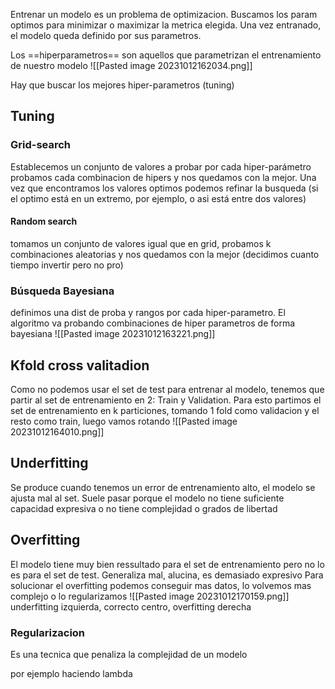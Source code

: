  Entrenar un modelo es un problema de optimizacion. Buscamos los param optimos para minimizar o maximizar la metrica elegida. Una vez entranado, el modelo queda definido por sus parametros.

Los ==hiperparametros== son aquellos que parametrizan el entrenamiento de nuestro modelo
![[Pasted image 20231012162034.png]]

Hay que buscar los mejores hiper-parametros (tuning)

## Tuning
### Grid-search
Establecemos un conjunto de valores a probar por cada hiper-parámetro
probamos cada combinacion de hipers y nos quedamos con la mejor. Una vez que encontramos los valores optimos podemos refinar la busqueda (si el optimo está en un extremo, por ejemplo, o asi está entre dos valores)

#### Random search
tomamos un conjunto de valores igual que en grid, probamos k combinaciones aleatorias y nos quedamos con la mejor (decidimos cuanto tiempo invertir pero no pro)

### Búsqueda Bayesiana

definimos una dist de proba y rangos por cada hiper-parametro. El algoritmo va probando combinaciones de hiper parametros de forma bayesiana
![[Pasted image 20231012163221.png]]

## Kfold cross valitadion
Como no podemos usar el set de test para entrenar al modelo, tenemos que partir al set de entrenamiento en 2: Train y Validation. Para esto partimos el set de entrenamiento en k particiones, tomando 1 fold como validacion y el resto como train, luego vamos rotando
![[Pasted image 20231012164010.png]]

## Underfitting
Se produce cuando tenemos un error de entrenamiento alto, el modelo se ajusta mal al set. Suele pasar porque el modelo no tiene suficiente capacidad expresiva o no tiene complejidad o grados de libertad

## Overfitting 
El modelo tiene muy bien ressultado para el set de entrenamiento pero no lo es para el set de test. Generaliza mal, alucina, es demasiado expresivo
Para solucionar el overfitting podemos conseguir mas datos, lo volvemos mas complejo o lo regularizamos
![[Pasted image 20231012170159.png]] underfitting izquierda, correcto centro, overfitting derecha


### Regularizacion
Es una tecnica que penaliza la complejidad de un modelo

por ejemplo haciendo lambda